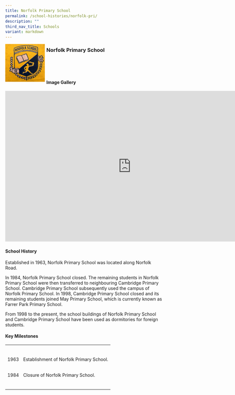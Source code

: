 ```yaml
---
title: Norfolk Primary School
permalink: /school-histories/norfolk-pri/
description: ""
third_nav_title: Schools
variant: markdown
---
```


<img src="/images/norfolk_primary_crest01.jpg" style="width:25%;margin-right:5px;" align="left">
<h3><strong> Norfolk Primary School</strong><br></h3>
<br> 

<br><h4><strong>Image Gallery</strong></h4>
<div class="iframe-wrapper">
<iframe height="479" width="800" allowfullscreen="true" frameborder="0" src="https://docs.google.com/presentation/d/e/2PACX-1vSTwNHaG-hk-rLsG0kCeiIBlYpkdIJ3L8mmVGwGjPvibMuF4jVBHnmDPO-kZJ06K-x3_U-Z--KLi3Om/embed?start=false&amp;loop=true&amp;delayms=5000"></iframe>
</div>
<h4><strong>School History</strong></h4>
<p>Established in 1963, Norfolk Primary School was located along Norfolk
Road.</p>
<p>In 1984, Norfolk Primary School closed. The remaining students in Norfolk
Primary School were then transferred to neighbouring Cambridge Primary
School. Cambridge Primary School subsequently used the campus of Norfolk
Primary School. In 1998, Cambridge Primary School closed and its remaining
students joined May Primary School, which is currently known as Farrer
Park Primary School.&nbsp; &nbsp;</p>
<p>From 1998 to the present, the school buildings of Norfolk Primary School
and Cambridge Primary School have been used as dormitories for foreign
students.</p>
<h4><strong>Key Milestones</strong></h4>
<table style="minWidth: 50px">
<colgroup>
<col>
<col>
</colgroup>
<tbody>
<tr>
<th rowspan="1" colspan="1">
<p></p>
</th>
<th rowspan="1" colspan="1">
<p></p>
</th>
</tr>
<tr>
<td rowspan="1" colspan="1">
<p>1963</p>
</td>
<td rowspan="1" colspan="1">
<p>Establishment of Norfolk Primary School.</p>
</td>
</tr>
<tr>
<td rowspan="1" colspan="1">
<p>1984</p>
</td>
<td rowspan="1" colspan="1">
<p>Closure of Norfolk Primary School.</p>
</td>
</tr>
<tr>
<td rowspan="1" colspan="1">
<p></p>
</td>
<td rowspan="1" colspan="1">
<p></p>
</td>
</tr>
</tbody>
</table>
<p></p>